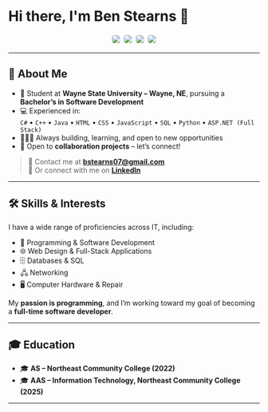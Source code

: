 # Hi there, I'm Ben Stearns 👋

<p align="center">
  <img src="https://img.shields.io/badge/Focus-Software%20Development-blue?style=flat-square&logo=visualstudio" style="border:2px solid white; border-radius:6px;" />
  <img src="https://img.shields.io/badge/Student-Wayne%20State%20University-green?style=flat-square" style="border:2px solid white; border-radius:6px;" />
  <img src="https://img.shields.io/badge/Email-bstearns07%40gmail.com-red?style=flat-square&logo=gmail" style="border:2px solid white; border-radius:6px;" />
  <a href="https://www.linkedin.com/in/ben-stearns-474261283/">
    <img src="https://img.shields.io/badge/LinkedIn-Profile-blue?style=flat-square&logo=linkedin" style="border:2px solid white; border-radius:6px;" />
  </a>
</p>

---

## 🚀 About Me

- 🏦 Student at **Wayne State University – Wayne, NE**, pursuing a **Bachelor’s in Software Development**
- 💻 Experienced in:  
  `C#` • `C++` • `Java` • `HTML` • `CSS` • `JavaScript` • `SQL` • `Python` • `ASP.NET (Full Stack)`
- 👨🏻‍💻 Always building, learning, and open to new opportunities
- 🧠 Open to **collaboration projects** – let’s connect!

> 💬 Contact me at **[bstearns07@gmail.com](mailto:bstearns07@gmail.com)**  
> 🔗 Or connect with me on **[LinkedIn](https://www.linkedin.com/in/ben-stearns-474261283/)**

---

## 🛠 Skills & Interests

I have a wide range of proficiencies across IT, including:

- 💾 Programming & Software Development
- 🌐 Web Design & Full-Stack Applications
- 🗄 Databases & SQL
- 🖧 Networking
- 🖥 Computer Hardware & Repair

My **passion is programming**, and I’m working toward my goal of becoming a **full-time software developer**.

---

## 🎓 Education

- 🎓 **AS – Northeast Community College (2022)**
- 🎓 **AAS – Information Technology, Northeast Community College (2025)**

---
